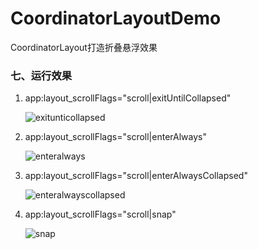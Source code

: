 # CoordinatorLayoutDemo
 CoordinatorLayout打造折叠悬浮效果

### 七、运行效果

1. app:layout_scrollFlags="scroll|exitUntilCollapsed"


   ![exitunticollapsed](https://kanghanbin.github.io/CoordinatorLayoutDemo/gif/exitunticollapsed.gif)

2. app:layout_scrollFlags="scroll|enterAlways"

   ![enteralways](https://kanghanbin.github.io/CoordinatorLayoutDemo/gif/enteralways.gif)

3. app:layout_scrollFlags="scroll|enterAlwaysCollapsed"

   ![enteralwayscollapsed](https://kanghanbin.github.io/CoordinatorLayoutDemo/gif/enteralwayscollapsed.gif)

4. app:layout_scrollFlags="scroll|snap"

   ![snap](https://kanghanbin.github.io/CoordinatorLayoutDemo/gif/snap.gif)




